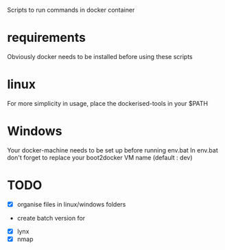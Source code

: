 Scripts to run commands in docker container

# requirements
Obviously docker needs to be installed before using these scripts

# linux
For more simplicity in usage, place the dockerised-tools in your $PATH

# Windows
Your docker-machine needs to be set up before running env.bat
In env.bat don't forget to replace your boot2docker VM name (default : dev)

# TODO
- [x] organise files in linux/windows folders
- create batch version for
 - [x] lynx
 - [x] nmap
